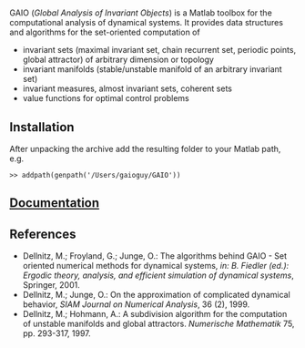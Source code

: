 # 

GAIO (*Global Analysis of Invariant Objects*) is a Matlab toolbox for the computational analysis of dynamical systems.  It provides data structures and algorithms for the set-oriented computation of
* invariant sets (maximal invariant set, chain recurrent set, periodic points, global attractor) of arbitrary dimension or topology
* invariant manifolds (stable/unstable manifold of an arbitrary invariant set)
* invariant measures, almost invariant sets, coherent sets
* value functions for optimal control problems

## Installation

After unpacking the archive add the resulting folder to your Matlab path, e.g.

    >> addpath(genpath('/Users/gaioguy/GAIO'))
   
## [Documentation](https://github.com/gaioguy/GAIO/wiki)

## References

* Dellnitz, M.; Froyland, G.; Junge, O.: The algorithms behind GAIO - Set oriented numerical methods for dynamical systems,
_in: B. Fiedler (ed.): Ergodic theory, analysis, and efficient simulation of dynamical systems_, Springer, 2001.
* Dellnitz, M.; Junge, O.: On the approximation of complicated dynamical behavior, _SIAM Journal on Numerical Analysis_, 36 (2), 1999.
* Dellnitz, M.; Hohmann, A.: A subdivision algorithm for the computation of unstable manifolds and global attractors.
_Numerische Mathematik_ 75, pp. 293-317, 1997. 
